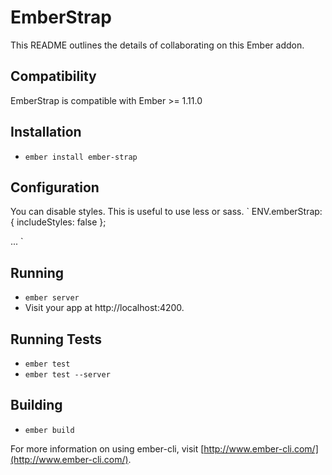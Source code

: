 # EmberStrap

This README outlines the details of collaborating on this Ember addon.

## Compatibility

EmberStrap is compatible with Ember >= 1.11.0

## Installation

* `ember install ember-strap`

## Configuration

You can disable styles. This is useful to use less or sass.
`
ENV.emberStrap: {
  includeStyles: false
};

...
`

## Running

* `ember server`
* Visit your app at http://localhost:4200.

## Running Tests

* `ember test`
* `ember test --server`

## Building

* `ember build`

For more information on using ember-cli, visit [http://www.ember-cli.com/](http://www.ember-cli.com/).
